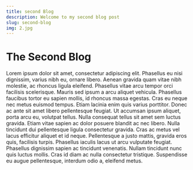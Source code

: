 ```yaml
---
title: second Blog
description: Welcome to my second blog post
slug: second-blog
img: 2.jpg
---
```


# The Second Blog


Lorem ipsum dolor sit amet, consectetur adipiscing elit.
Phasellus eu nisi dignissim, varius nibh eu, ornare libero.
Aenean gravida quam vitae nibh molestie, ac rhoncus ligula eleifend.
Phasellus vitae arcu tempor orci facilisis scelerisque.
Mauris sed ipsum a arcu aliquet vehicula.
Phasellus faucibus tortor eu sapien mollis, id rhoncus massa egestas.
Cras eu neque nec metus euismod tempus.
Etiam lacinia enim quis varius porttitor.
Donec ac ante sit amet libero pellentesque feugiat.
Ut accumsan ipsum aliquet, porta arcu eu, volutpat tellus.
Nulla consequat tellus sit amet sem luctus gravida.
Etiam vitae sapien ac dolor posuere blandit ac nec libero.
Nulla tincidunt dui pellentesque ligula consectetur gravida.
Cras ac metus vel lacus efficitur aliquet et id neque.
Pellentesque a justo mattis, gravida eros quis, facilisis turpis.
Phasellus iaculis lacus ut arcu vulputate feugiat.
Phasellus dignissim sapien ac tincidunt venenatis.
Nullam tincidunt nunc quis luctus mollis.
Cras id diam ac nulla consectetur tristique.
Suspendisse eu augue pellentesque, interdum odio a, eleifend metus.